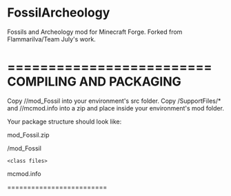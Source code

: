FossilArcheology
================

Fossils and Archeology mod for Minecraft Forge. Forked from Flammarilva/Team July's work.





=========================
 COMPILING AND PACKAGING
=========================

Copy /<mc version>/mod_Fossil into your environment's src folder.
Copy /SupportFiles/* and /<mc version>/mcmod.info into a zip and place inside your environment's mod folder.

Your package structure should look like:

mod_Fossil.zip

  /mod_Fossil
  
    <class files>
    
  <resource files>
  
  mcmod.info

=========================
